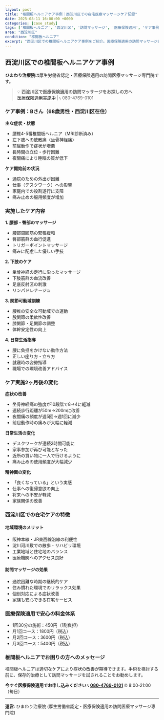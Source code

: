 ```yaml
---
layout: post
title: "椎間板ヘルニアケア事例｜西淀川区での在宅医療マッサージケア記録"
date: 2025-08-11 16:00:00 +0000
categories: [case_study]
tags: ['椎間板ヘルニア', '西淀川区', '訪問マッサージ', '医療保険適用', 'ケア事例']
area: "西淀川区"
condition: "椎間板ヘルニア"
excerpt: "西淀川区での椎間板ヘルニアケア事例をご紹介。医療保険適用の訪問マッサージによる実際の改善例と専門的なケア内容を詳しく解説します。"
---
```


## 西淀川区での椎間板ヘルニアケア事例

**ひまわり治療院**は厚生労働省認定・医療保険適用の訪問医療マッサージ専門院です。

> 💡 **西淀川区で医療保険適用の訪問マッサージをお探しの方へ**  
> [医療保険適用実施中](https://peraichi.com/landing_pages/view/himawari-massage) | 📞 080-4769-0101

### ケア事例：Bさん（68歳男性・西淀川区在住）

**主な症状・状態**
- 腰椎4-5番椎間板ヘルニア（MRI診断済み）
- 左下肢への放散痛（坐骨神経痛）
- 前屈動作で症状が増悪
- 長時間の立位・歩行困難
- 夜間痛により睡眠の質が低下

**ケア開始前の状況**
- 通院のための外出が困難
- 仕事（デスクワーク）への影響
- 家庭内での役割遂行に支障
- 痛み止めの服用頻度が増加

### 実施したケア内容

**1. 腰部・臀部のマッサージ**
- 腰部周囲筋の緊張緩和
- 臀部筋群の血行促進
- トリガーポイントマッサージ
- 痛みに配慮した優しい手技

**2. 下肢のケア**
- 坐骨神経の走行に沿ったマッサージ
- 下肢筋群の血流改善
- 足底反射区の刺激
- リンパドレナージュ

**3. 関節可動域訓練**
- 腰椎の安全な可動域での運動
- 股関節の柔軟性改善
- 膝関節・足関節の調整
- 体幹安定性の向上

**4. 日常生活指導**
- 腰に負担をかけない動作方法
- 正しい座り方・立ち方
- 就寝時の姿勢指導
- 職場での環境改善アドバイス

### ケア実施2ヶ月後の変化

**症状の改善**
- 坐骨神経痛の強度が10段階で8→4に軽減
- 連続歩行距離が50m→200mに改善
- 夜間痛の頻度が週5回→週1回に減少
- 前屈動作時の痛みが大幅に軽減

**日常生活の変化**
- デスクワークが連続2時間可能に
- 家事参加が再び可能となった
- 近所の買い物に一人で行けるように
- 痛み止めの使用頻度が大幅減少

**精神面の変化**
- 「良くなっている」という実感
- 仕事への復帰意欲の向上
- 将来への不安が軽減
- 家族関係の改善

### 西淀川区での在宅ケアの特徴

#### 地域環境のメリット
- 阪神本線・JR東西線沿線の利便性
- 淀川河川敷での散歩・リハビリ環境
- 工業地域と住宅地のバランス
- 医療機関へのアクセス良好

#### 訪問マッサージの効果
- 通院困難な時期の継続的ケア
- 住み慣れた環境でのリラックス効果
- 個別対応による症状改善
- 家族も安心できる在宅サービス

### 医療保険適用で安心の料金体系
- 1回30分の施術：450円（1割負担）
- 月1回コース：1800円（税込）
- 月2回コース：3600円（税込）
- 月3回コース：5400円（税込）

### 椎間板ヘルニアでお困りの方へのメッセージ

椎間板ヘルニアは適切なケアにより症状の改善が期待できます。手術を検討する前に、保存的治療として訪問マッサージを試されることをお勧めします。

**今すぐ医療保険適用でお申し込みください**
📞 **[080-4769-0101](tel:080-4769-0101)**
⏰ 8:00-21:00（毎日）

---
**運営**: ひまわり治療院 (厚生労働省認定・医療保険適用の訪問医療マッサージ専門院)